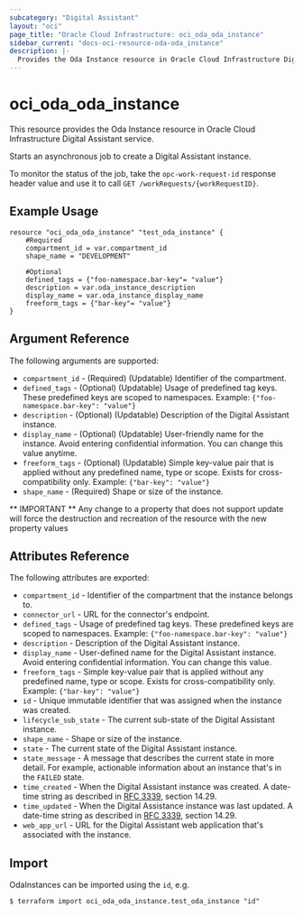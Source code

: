 ```yaml
---
subcategory: "Digital Assistant"
layout: "oci"
page_title: "Oracle Cloud Infrastructure: oci_oda_oda_instance"
sidebar_current: "docs-oci-resource-oda-oda_instance"
description: |-
  Provides the Oda Instance resource in Oracle Cloud Infrastructure Digital Assistant service
---
```


# oci_oda_oda_instance
This resource provides the Oda Instance resource in Oracle Cloud Infrastructure Digital Assistant service.

Starts an asynchronous job to create a Digital Assistant instance.

To monitor the status of the job, take the `opc-work-request-id` response
header value and use it to call `GET /workRequests/{workRequestID}`.


## Example Usage

```hcl
resource "oci_oda_oda_instance" "test_oda_instance" {
	#Required
	compartment_id = var.compartment_id
	shape_name = "DEVELOPMENT"

	#Optional
	defined_tags = {"foo-namespace.bar-key"= "value"}
	description = var.oda_instance_description
	display_name = var.oda_instance_display_name
	freeform_tags = {"bar-key"= "value"}
}
```

## Argument Reference

The following arguments are supported:

* `compartment_id` - (Required) (Updatable) Identifier of the compartment.
* `defined_tags` - (Optional) (Updatable) Usage of predefined tag keys. These predefined keys are scoped to namespaces. Example: `{"foo-namespace.bar-key": "value"}` 
* `description` - (Optional) (Updatable) Description of the Digital Assistant instance.
* `display_name` - (Optional) (Updatable) User-friendly name for the instance. Avoid entering confidential information. You can change this value anytime.
* `freeform_tags` - (Optional) (Updatable) Simple key-value pair that is applied without any predefined name, type or scope. Exists for cross-compatibility only. Example: `{"bar-key": "value"}` 
* `shape_name` - (Required) Shape or size of the instance.


** IMPORTANT **
Any change to a property that does not support update will force the destruction and recreation of the resource with the new property values

## Attributes Reference

The following attributes are exported:

* `compartment_id` - Identifier of the compartment that the instance belongs to.
* `connector_url` - URL for the connector's endpoint.
* `defined_tags` - Usage of predefined tag keys. These predefined keys are scoped to namespaces. Example: `{"foo-namespace.bar-key": "value"}` 
* `description` - Description of the Digital Assistant instance.
* `display_name` - User-defined name for the Digital Assistant instance. Avoid entering confidential information. You can change this value. 
* `freeform_tags` - Simple key-value pair that is applied without any predefined name, type or scope. Exists for cross-compatibility only. Example: `{"bar-key": "value"}` 
* `id` - Unique immutable identifier that was assigned when the instance was created.
* `lifecycle_sub_state` - The current sub-state of the Digital Assistant instance.
* `shape_name` - Shape or size of the instance.
* `state` - The current state of the Digital Assistant instance.
* `state_message` - A message that describes the current state in more detail. For example, actionable information about an instance that's in the `FAILED` state. 
* `time_created` - When the Digital Assistant instance was created. A date-time string as described in [RFC 3339](https://tools.ietf.org/rfc/rfc3339), section 14.29.
* `time_updated` - When the Digital Assistance instance was last updated. A date-time string as described in [RFC 3339](https://tools.ietf.org/rfc/rfc3339), section 14.29.
* `web_app_url` - URL for the Digital Assistant web application that's associated with the instance.

## Import

OdaInstances can be imported using the `id`, e.g.

```
$ terraform import oci_oda_oda_instance.test_oda_instance "id"
```

